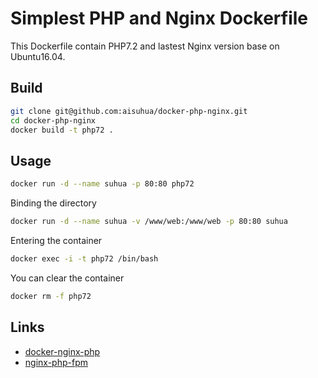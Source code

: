 # Simplest PHP and Nginx Dockerfile

This Dockerfile contain PHP7.2 and lastest Nginx version base on Ubuntu16.04.

## Build

```sh
git clone git@github.com:aisuhua/docker-php-nginx.git
cd docker-php-nginx
docker build -t php72 .
```

## Usage

```sh
docker run -d --name suhua -p 80:80 php72
```

Binding the directory

```sh
docker run -d --name suhua -v /www/web:/www/web -p 80:80 suhua
```

Entering the container

```sh
docker exec -i -t php72 /bin/bash
```

You can clear the container

```sh
docker rm -f php72
```

## Links

- [docker-nginx-php](https://github.com/fideloper/docker-nginx-php)
- [nginx-php-fpm](https://github.com/richarvey/nginx-php-fpm)

